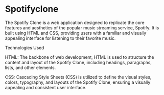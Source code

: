 # Spotifyclone

The Spotify Clone is a web application designed to replicate the core features and aesthetics of the popular music streaming service, Spotify. It is built using HTML and CSS, providing users with a familiar and visually appealing interface for listening to their favorite music.

Technologies Used

HTML: The backbone of web development, HTML is used to structure the content and layout of the Spotify Clone, including headings, paragraphs, lists, and other elements.

CSS: Cascading Style Sheets (CSS) is utilized to define the visual styles, colors, typography, and layouts of the Spotify Clone, ensuring a visually appealing and consistent user interface.
